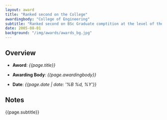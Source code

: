 ```yaml
---
layout: award
title: "Ranked second on the College"
awardingbody: "College of Engineering"
subtitle: "Ranked second on BSc Graduate comptition at the level of the Salahaddin University-Erbil"
date: 2005-08-01
background: "/img/awards/awards_bg.jpg"
---
```


## Overview

- **Aword**: _{{page.title}}_

- **Awarding Body**: _{{page.awardingbody}}_

- **Date**: _{{page.date | date: '%B %d, %Y'}}_

## Notes

{{page.subtitle}}
